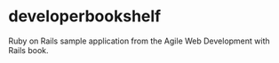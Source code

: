 developerbookshelf
==================

Ruby on Rails sample application from the Agile Web Development with Rails book.

